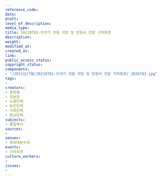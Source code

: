 ```yaml
---
reference_code: 
date: 
draft: 
level_of_description: 
media_type: 
title: 20210701-이석기 의원 석방 및 탄원서 전달 기자회견
description: 
weight: 
modified_at: 
created_at: 
link: 
public_access_status: 
copyright_status: 
components:
- "/2021년/7월/20210701-이석기 의원 석방 및 탄원서 전달 기자회견/_1D20783.jpg"
tags:
- 
creators:
- 총연맹
- 진보당
- 노동단체
- 농민단체
- 사회단체
- 종교단체
subjects:
- 통일역사
sources:
- 
venues:
- 청와대분수대
events:
- 기자회견
culture_workers:
- 
issues:
- 
---
```

